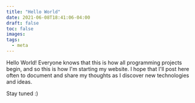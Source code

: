 ```yaml
---
title: "Hello World"
date: 2021-06-08T18:41:06-04:00
draft: false
toc: false
images:
tags: 
  - meta
---
```



Hello World! Everyone knows that this is how all programming projects begin, and so this is how I'm starting my website. I hope that I'll post here often to document and share my thoughts as I discover new technologies and ideas.

Stay tuned :)
